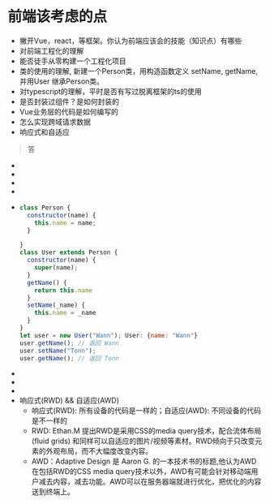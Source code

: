 # 前端该考虑的点
<!--
 * @Author: WannTonn
 * @Date: 2021-06-30 22:10:06
 * @Description: 
 * @FilePath: /wanntonn.github.io/_posts/2021-06-30-interview.md
-->
- 撇开Vue，react，等框架。你认为前端应该会的技能（知识点）有哪些
- 对前端工程化的理解
- 能否徒手从零构建一个工程化项目
- 类的使用的理解, 新建一个Person类，用构造函数定义 setName, getName, 并用User 继承Person类。
- 对typescript的理解，平时是否有写过脱离框架的ts的使用
- 是否封装过组件？是如何封装的
- Vue业务层的代码是如何编写的
- 怎么实现跨域请求数据
- 响应式和自适应





> 答

- 
- 
- 
- 
- ```javascript
  class Person {
    constructor(name) {
      this.name = name;
    }

  }
  class User extends Person {
    constructor(name) {
      super(name);
    }
    getName() {
      return this.name
    }
    setName(_name) {
      this.name = _name
    }
  }
  let user = new User("Wann"); User: {name: "Wann"} 
  user.getName(); // 返回 Wann
  user.setName("Tonn");
  user.getName(); // 返回 Tonn
- 
- 
-
- 响应式(RWD) && 自适应(AWD) 
  - 响应式(RWD): 所有设备的代码是一样的；自适应(AWD): 不同设备的代码是不一样的
  - RWD: Ethan.M 提出RWD是采用CSS的media query技术，配合流体布局(fluid grids) 和同样可以自适应的图片/视频等素材。RWD倾向于只改变元素的外观布局，而不大幅度改变内容。
  - AWD：Adaptive Design 是 Aaron G. 的一本技术书的标题,他认为AWD在包括RWD的CSS media query技术以外，AWD有可能会针对移动端用户减去内容，减去功能。AWD可以在服务器端就进行优化，把优化的内容送到终端上。
